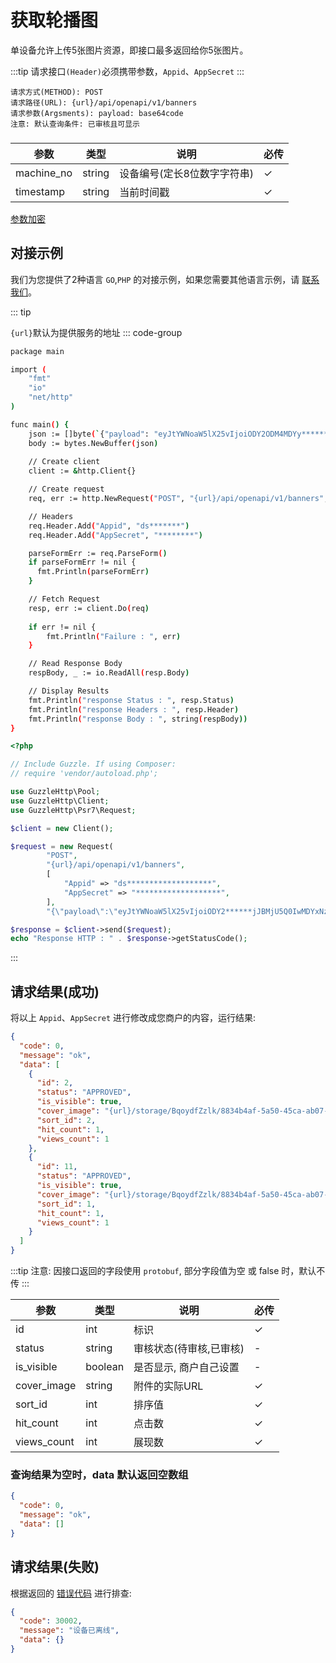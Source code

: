 # 获取轮播图

单设备允许上传5张图片资源，即接口最多返回给你5张图片。

:::tip
请求接口`(Header)`必须携带参数，`Appid`、`AppSecret`
:::

```
请求方式(METHOD): POST
请求路径(URL): {url}/api/openapi/v1/banners
请求参数(Argsments): payload: base64code
注意: 默认查询条件: 已审核且可显示
```

### <Badge type="danger" text="Payload" />

| 参数         | 类型     | 说明              | 必传 |
|------------|--------|-----------------|----|
| machine_no | string | 设备编号(定长8位数字字符串) | ✓  |
| timestamp  | string | 当前时间戳           | ✓  |

[参数加密](signatory.md)

## 对接示例

我们为您提供了2种语言 `GO`,`PHP` 的对接示例，如果您需要其他语言示例，请 [联系我们](../support.md)。

::: tip

`{url}`默认为提供服务的地址
::: code-group

```sh [GO]
package main

import (
	"fmt"
	"io"
	"net/http"
)

func main() {
	json := []byte(`{"payload": "eyJtYWNoaW5lX25vIjoiODY2ODM4MDYy*******YxNzM5QiIsInRpbWVzdGFtcCI6IjE3MTMyNTE3MjYifQ=="}`)
	body := bytes.NewBuffer(json)
	
	// Create client
	client := &http.Client{}

	// Create request
	req, err := http.NewRequest("POST", "{url}/api/openapi/v1/banners", body)

	// Headers
	req.Header.Add("Appid", "ds*******")
	req.Header.Add("AppSecret", "********")

	parseFormErr := req.ParseForm()
	if parseFormErr != nil {
	  fmt.Println(parseFormErr)    
	}

	// Fetch Request
	resp, err := client.Do(req)
	
	if err != nil {
		fmt.Println("Failure : ", err)
	}

	// Read Response Body
	respBody, _ := io.ReadAll(resp.Body)

	// Display Results
	fmt.Println("response Status : ", resp.Status)
	fmt.Println("response Headers : ", resp.Header)
	fmt.Println("response Body : ", string(respBody))
}
```

```php [PHP]
<?php

// Include Guzzle. If using Composer:
// require 'vendor/autoload.php';

use GuzzleHttp\Pool;
use GuzzleHttp\Client;
use GuzzleHttp\Psr7\Request;

$client = new Client();

$request = new Request(
        "POST",
        "{url}/api/openapi/v1/banners",
        [
            "Appid" => "ds*******************",
            "AppSecret" => "*******************",
        ],
        "{\"payload\":\"eyJtYWNoaW5lX25vIjoiODY2******jJBMjU5Q0IwMDYxNzM5QiIsInRpbWVzdGFtcCI6IjE3MTMyNTE3MjYifQ==\"}");

$response = $client->send($request);
echo "Response HTTP : " . $response->getStatusCode();
```

:::

## 请求结果(成功)

将以上 `Appid`、`AppSecret` 进行修改成您商户的内容，运行结果:

```json
{
  "code": 0,
  "message": "ok",
  "data": [
    {
      "id": 2,
      "status": "APPROVED",
      "is_visible": true,
      "cover_image": "{url}/storage/BqoydfZzlk/8834b4af-5a50-45ca-ab07-1b376b2c0160.jpg",
      "sort_id": 2,
      "hit_count": 1,
      "views_count": 1
    },
    {
      "id": 11,
      "status": "APPROVED",
      "is_visible": true,
      "cover_image": "{url}/storage/BqoydfZzlk/8834b4af-5a50-45ca-ab07-1b376b2c0160.jpg",
      "sort_id": 1,
      "hit_count": 1,
      "views_count": 1
    }
  ]
}
```

:::tip
注意: 因接口返回的字段使用 ``protobuf``, 部分字段值为空 或 false 时，默认不传
:::

| 参数          | 类型      | 说明            | 必传 |
|-------------|---------|---------------|----|
| id          | int     | 标识            | ✓  |
| status      | string  | 审核状态(待审核,已审核) | -  |
| is_visible  | boolean | 是否显示, 商户自己设置  | -  |
| cover_image | string  | 附件的实际URL      | ✓  |
| sort_id     | int     | 排序值           | ✓  |
| hit_count   | int     | 点击数           | ✓  |
| views_count | int     | 展现数           | ✓  |

### 查询结果为空时，data 默认返回空数组

```json
{
  "code": 0,
  "message": "ok",
  "data": []
}
```

## 请求结果(失败)

根据返回的 [错误代码](../error_code.md) 进行排查:

```json
{
  "code": 30002,
  "message": "设备已离线",
  "data": {}
}
```